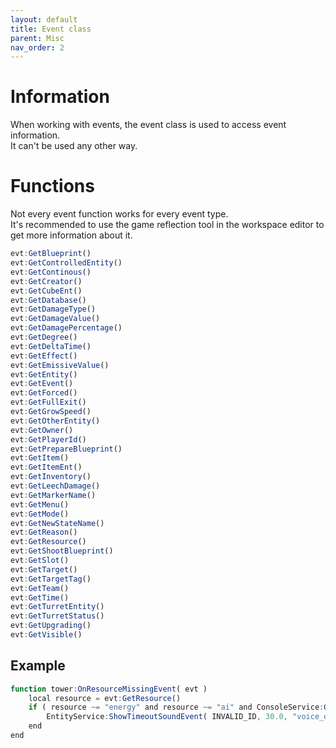 ```yaml
---
layout: default
title: Event class
parent: Misc
nav_order: 2
---
```


# Information

When working with events, the event class is used to access event information.  
It can't be used any other way.  


# Functions
  
Not every event function works for every event type.  
It's recommended to use the game reflection tool in the workspace editor to get more information about it. 
  

```qml
evt:GetBlueprint()
evt:GetControlledEntity()
evt:GetContinous()
evt:GetCreator()
evt:GetCubeEnt()
evt:GetDatabase()
evt:GetDamageType()
evt:GetDamageValue()
evt:GetDamagePercentage()
evt:GetDegree()
evt:GetDeltaTime()
evt:GetEffect()
evt:GetEmissiveValue()
evt:GetEntity()
evt:GetEvent()
evt:GetForced()
evt:GetFullExit()
evt:GetGrowSpeed()
evt:GetOtherEntity()
evt:GetOwner()
evt:GetPlayerId()
evt:GetPrepareBlueprint()
evt:GetItem()
evt:GetItemEnt()
evt:GetInventory()
evt:GetLeechDamage()
evt:GetMarkerName()
evt:GetMenu()
evt:GetMode()
evt:GetNewStateName()
evt:GetReason()
evt:GetResource()
evt:GetShootBlueprint()
evt:GetSlot()
evt:GetTarget()
evt:GetTargetTag()
evt:GetTeam()
evt:GetTime()
evt:GetTurretEntity()
evt:GetTurretStatus()
evt:GetUpgrading()
evt:GetVisible()
```

## Example

```qml
function tower:OnResourceMissingEvent( evt )
	local resource = evt:GetResource()
	if ( resource ~= "energy" and resource ~= "ai" and ConsoleService:GetConfig("g_tower_ammo_missing_annoucements") == "1" ) then
		EntityService:ShowTimeoutSoundEvent( INVALID_ID, 30.0, "voice_over/announcement/not_enough_ammo_tower", false )
	end
end
```